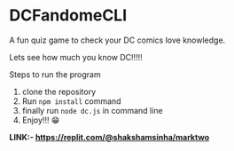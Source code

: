 # DCFandomeCLI

A fun quiz game to check your DC comics love knowledge.

Lets see how much you know DC!!!!!

Steps to run the program

1. clone the repository
2. Run `npm install` command 
3. finally run `node dc.js` in command line
4. Enjoy!!! 😁


**LINK:- https://replit.com/@shakshamsinha/marktwo**
